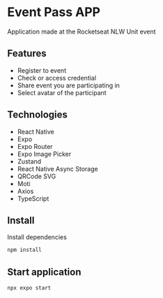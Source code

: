 # Event Pass APP

Application made at the Rocketseat NLW Unit event

## Features

- Register to event
- Check or access credential
- Share event you are participating in
- Select avatar of the participant

## Technologies

- React Native
- Expo
- Expo Router
- Expo Image Picker
- Zustand
- React Native Async Storage
- QRCode SVG
- Moti
- Axios
- TypeScript

## Install

Install dependencies

```bash
npm install
```

## Start application

```bash
npx expo start
```
